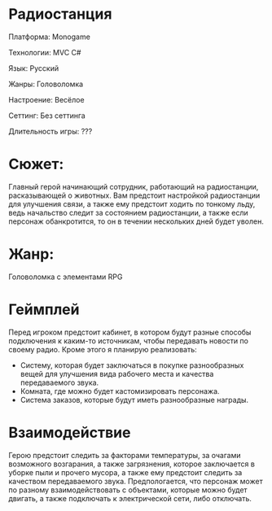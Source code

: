 # Радиостанция

Платформа: Monogame

Технологии: MVC C#

Язык: Русский

Жанры: Головоломка

Настроение: Весёлое

Сеттинг: Без сеттинга

Длительность игры: ???

# Сюжет: 
Главный герой начинающий сотрудник, работающий на радиостанции, расказывающей о животных. Вам предстоит настройкой радиостанции для улучшения связи, а также ему предстоит ходить по тонкому льду, ведь начальство следит за состоянием радиостанции, а также если персонаж обанкротится, то он в течении нескольких дней будет уволен.
# Жанр:
Головоломка с элементами RPG
# Геймплей 
Перед игроком предстоит кабинет, в котором будут разные способы подключения к каким-то источникам, чтобы передавать новости по своему радио. Кроме этого я планирую реализовать: 
* Систему, которая будет заключаться в покупке разнообразных вещей для улучшения вида рабочего места и качества передаваемого звука.
* Комната, где можно будет кастомизировать персонажа.
* Система заказов, которые будут иметь разнообразные награды.
# Взаимодействие
Герою предстоит следить за факторами температуры, за очагами возможного возгарания, а также загрязнения, которое заключается в уборке пыли и прочего мусора, а также ему предстоит следить за качеством передаваемого звука. Предпологается, что персонаж может по разному взаимодействовать с объектами, которые можно будет двигать, а также подключать к электрической сети, либо отключать.

